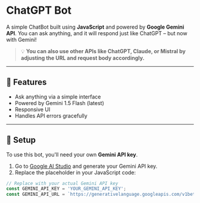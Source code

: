 # ChatGPT Bot

A simple ChatBot built using **JavaScript** and powered by **Google Gemini API**. You can ask anything, and it will respond just like ChatGPT – but now with Gemini!

> 💡 **You can also use other APIs like ChatGPT, Claude, or Mistral by adjusting the URL and request body accordingly.**

---

## 🚀 Features

- Ask anything via a simple interface  
- Powered by Gemini 1.5 Flash (latest)  
- Responsive UI  
- Handles API errors gracefully  

---

## 🔧 Setup

To use this bot, you'll need your own **Gemini API key**.

1. Go to [Google AI Studio](https://aistudio.google.com/app/apikey) and generate your Gemini API key.
2. Replace the placeholder in your JavaScript code:

```javascript
// Replace with your actual Gemini API key
const GEMINI_API_KEY = 'YOUR_GEMINI_API_KEY';
const GEMINI_API_URL = `https://generativelanguage.googleapis.com/v1beta/models/gemini-1.5-flash-latest:generateContent?key=${GEMINI_API_KEY}`;
